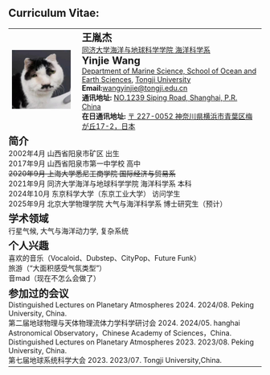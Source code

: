 ## Curriculum Vitae:

<table>
<tr>
    <td style="padding-right: 15px;">
    <img src="/avatar.png" alt="alt text">
    </td>
    <td>
    <strong style="font-size: 20px;">王胤杰</strong><br>
    <a href="https://www.tongji.edu.cn" target="_blank">同济大学</a><a href="https://mgg.tongji.edu.cn/" target="_blank">海洋与地球科学学院 海洋科学系</a><br> <!-- 添加超链接 -->
    <strong style="font-size: 20px;">Yinjie Wang</strong><br>
    <a href="https://mgg.tongji.edu.cn/mggen/main.htm" target="_blank">Department of Marine Science, School of Ocean and Earth Sciences</a>, <a href="https://en.tongji.edu.cn/" target="_blank">Tongji University</a><br> <!-- 添加超链接 -->
    <strong>Email:</strong><a href="mailto:wangyinjie@tongji.edu.cn">wangyinjie@tongji.edu.cn</a><br> <!-- 添加邮件链接 -->
    <strong>通讯地址: </strong><a href="https://www.bing.com/maps?cp=31.283704%7E121.500936&lvl=16.0" target="_blank">NO.1239 Siping Road, Shanghai, P.R. China</a><br>
    <strong>在日通讯地址: </strong><a href="https://www.bing.com/maps?cp=35.538346%7E139.522912&lvl=17.0" target="_blank">〒 227-0052 神奈川県横浜市青葉区梅が丘17-2，日本</a><br>
    </td>
</tr>
<tr>
    <td colspan="2" style="padding-left: 0px;"> <!-- 删除左侧空白，使文本对齐 -->
        <strong style="font-size: 20px;">简介</strong><br>
        2002年4月  山西省阳泉市矿区  出生<br>
        2017年9月  山西省阳泉市第一中学校 高中<br>
        <s>2020年9月 上海大学悉尼工商学院 国际经济与贸易系</s><br>
        2021年9月 同济大学海洋与地球科学学院 海洋科学系 本科<br>
        2024年10月 东京科学大学（东京工业大学） 访问学生<br>
        2025年9月 北京大学物理学院 大气与海洋科学系 博士研究生（预计）<br>
    </td>
</tr>

<tr>
    <td colspan="2" style="padding-left: 0px;"> <!-- 删除左侧空白，使文本对齐 -->
    <strong style="font-size: 20px;">学术领域</strong><br>
    行星气候, 大气与海洋动力学, 复杂系统<br>
    </td>
</tr>
<tr>
    <td colspan="2" style="padding-left: 0px;"> <!-- 删除左侧空白，使文本对齐 -->
    <strong style="font-size: 20px;">个人兴趣</strong><br>
    喜欢的音乐（Vocaloid、Dubstep、CityPop、Future Funk）<br>
    旅游（“大面积感受气氛类型”）<br>
    音mad（现在不怎么会做了）<br>
    </td>
</tr>
<tr>
    <td colspan="2" style="padding-left: 0px;"> <!-- 删除左侧空白，使文本对齐 -->
    <strong style="font-size: 20px;">参加过的会议</strong><br>
    Distinguished Lectures on Planetary Atmospheres 2024. 2024/08. Peking University, China.<br>
    第二届地球物理与天体物理流体力学科学研讨会 2024. 2024/05. hanghai Astronomical Observatory，Chinese Academy of Sciences，China.<br>
    Distinguished Lectures on Planetary Atmospheres 2023. 2023/08. Peking University, China.<br>
    第七届地球系统科学大会 2023. 2023/07. Tongji University,China.<br>
    </td>
</tr>
</table>